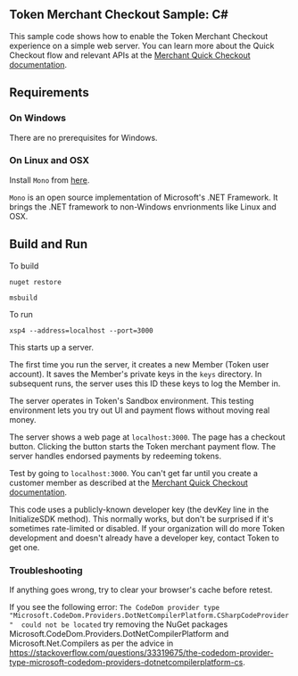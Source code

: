 ## Token Merchant Checkout Sample: C#

This sample code shows how to enable the Token Merchant Checkout
experience on a simple web server.
You can learn more about the Quick Checkout flow and relevant APIs at the
[Merchant Quick Checkout documentation](https://developer.token.io/merchant-checkout/).

## Requirements

### On Windows

There are no prerequisites for Windows.

### On Linux and OSX

Install `Mono` from [here](https://www.mono-project.com/download/stable/).

 `Mono` is an open source implementation of Microsoft's .NET Framework. It brings the .NET framework to non-Windows envrionments like Linux and OSX.

## Build and Run

To build

``` 
nuget restore

msbuild
```

To run 

```
xsp4 --address=localhost --port=3000
```

This starts up a server.

The first time you run the server, it creates a new Member (Token user account).
It saves the Member's private keys in the `keys` directory.
In subsequent runs, the server uses this ID these keys to log the Member in.

The server operates in Token's Sandbox environment. This testing environment
lets you try out UI and payment flows without moving real money.

The server shows a web page at `localhost:3000`. The page has a checkout button.
Clicking the button starts the Token merchant payment flow.
The server handles endorsed payments by redeeming tokens.

Test by going to `localhost:3000`.
You can't get far until you create a customer member as described at the
[Merchant Quick Checkout documentation](https://developer.token.io/merchant-checkout/).

This code uses a publicly-known developer key (the devKey line in the
InitializeSDK method). This normally works, but don't be surprised if
it's sometimes rate-limited or disabled. If your organization will do
more Token development and doesn't already have a developer key, contact
Token to get one.

### Troubleshooting

If anything goes wrong, try to clear your browser's cache before retest.

If you see the following error: `The CodeDom provider type "Microsoft.CodeDom.Providers.DotNetCompilerPlatform.CSharpCodeProvider" 
could not be located` try removing the NuGet packages Microsoft.CodeDom.Providers.DotNetCompilerPlatform 
and Microsoft.Net.Compilers as per the advice in https://stackoverflow.com/questions/33319675/the-codedom-provider-type-microsoft-codedom-providers-dotnetcompilerplatform-cs.
